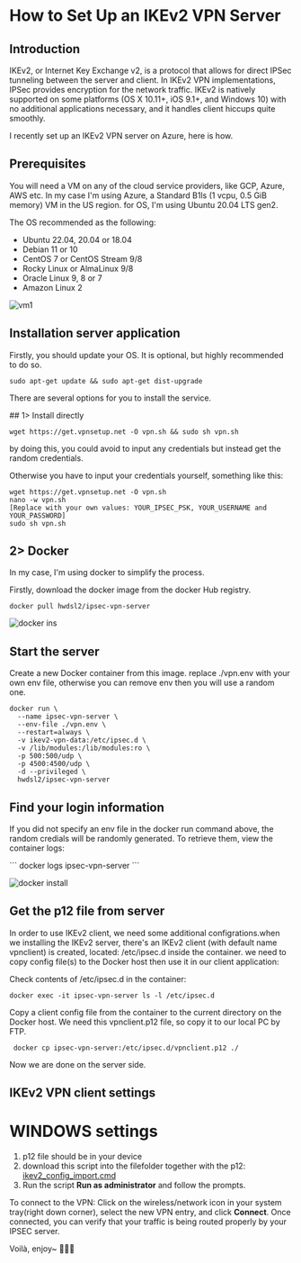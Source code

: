 # How to Set Up an IKEv2 VPN Server

## Introduction

IKEv2, or Internet Key Exchange v2, is a protocol that allows for direct IPSec tunneling between the server and client. In IKEv2 VPN implementations, IPSec provides encryption for the network traffic. IKEv2 is natively supported on some platforms (OS X 10.11+, iOS 9.1+, and Windows 10) with no additional applications necessary, and it handles client hiccups quite smoothly.

I recently set up an IKEv2 VPN server on Azure, here is how.

## Prerequisites

<p>You will need a VM on any of the cloud service providers, like GCP, Azure, AWS etc. In my case I'm using Azure, a Standard B1ls (1 vcpu, 0.5 GiB memory) VM in the US region. for OS, I'm using Ubuntu 20.04 LTS gen2.  <p>

<p> The OS recommended as the following:

 - Ubuntu 22.04, 20.04 or 18.04
 - Debian 11 or 10
 - CentOS 7 or CentOS Stream 9/8
 - Rocky Linux or AlmaLinux 9/8
 - Oracle Linux 9, 8 or 7
 - Amazon Linux 2

  ![vm1](https://user-images.githubusercontent.com/79688638/199860647-f7cafa59-2376-4e7d-a560-9893a9821d30.png)

## Installation server application

<p> Firstly, you should update your OS. It is optional, but highly recommended to do so.

```
sudo apt-get update && sudo apt-get dist-upgrade
```
There are several options for you to install the service. 
  
 <p>## 1> Install directly <p>
  
  ```
  wget https://get.vpnsetup.net -O vpn.sh && sudo sh vpn.sh
  ```
  by doing this, you could avoid to input any credentials but instead get the random credentials. 
  
  Otherwise you have to input your credentials yourself, something like this:
  ```
  wget https://get.vpnsetup.net -O vpn.sh
nano -w vpn.sh
[Replace with your own values: YOUR_IPSEC_PSK, YOUR_USERNAME and YOUR_PASSWORD]
sudo sh vpn.sh
  ```
   
   
   ## 2> Docker
<p>In my case, I'm using docker to simplify the process. <p>
  Firstly, download the docker image from the docker Hub registry. 
  
  
    docker pull hwdsl2/ipsec-vpn-server
  
 
  ![docker ins](https://user-images.githubusercontent.com/79688638/199863409-ae210765-5fdf-4095-b131-d31617e31f81.png)
  
   ## Start the server
<p>Create a new Docker container from this image. replace ./vpn.env with your own env file, otherwise you can remove env then you will use a random one. <p>
  
  
  ```
  docker run \
    --name ipsec-vpn-server \
    --env-file ./vpn.env \
    --restart=always \
    -v ikev2-vpn-data:/etc/ipsec.d \
    -v /lib/modules:/lib/modules:ro \
    -p 500:500/udp \
    -p 4500:4500/udp \
    -d --privileged \
    hwdsl2/ipsec-vpn-server
  ```
  ## Find your login information
  <p>If you did not specify an env file in the docker run command above, 
  the random credials will be randomly generated. 
  To retrieve them, view the container logs:<p>
   ```
    docker logs ipsec-vpn-server
   ``` 
    
![docker install](https://user-images.githubusercontent.com/79688638/199864363-53cd2a6e-277c-45e7-8971-4213684f5fd9.png)

## Get the p12 file from server
In order to use IKEv2 client, we need some additional configrations.when we installing the IKEv2 server, 
there's an IKEv2 client (with default name vpnclient) is created, located: /etc/ipsec.d inside the container. 
we need to copy config file(s) to the Docker host then use it in our client application:
<p>Check contents of /etc/ipsec.d in the container:<p>
    
    
    docker exec -it ipsec-vpn-server ls -l /etc/ipsec.d
    
<p>Copy a client config file from the container to the current directory on the Docker host.  We need this vpnclient.p12 file, so copy it to our local PC by FTP.<p>
 
 ``` docker cp ipsec-vpn-server:/etc/ipsec.d/vpnclient.p12 ./```
  
  Now we are done on the server side.
  
  ## IKEv2 VPN client settings
  # WINDOWS settings
   1. p12 file should be in your device
   2. download this script into the filefolder together with the p12: 
  [ikev2_config_import.cmd](https://github.com/hwdsl2/vpn-extras/releases/latest/download/ikev2_config_import.cmd) 
   3. Run the script **Run as administrator** and follow the prompts.
  
  To connect to the VPN: 
  Click on the wireless/network icon in your system tray(right down corner), select the new VPN entry, 
  and click **Connect**. 
  Once connected, you can verify that your traffic is being routed properly by your IPSEC server. 
  
  Voilà, enjoy~ 🤟🤟🤟
  
  
  
  

    
